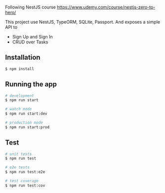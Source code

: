 Following NestJS course https://www.udemy.com/course/nestjs-zero-to-hero/

This project use NestJS, TypeORM, SQLite, Passport. And exposes a simple API to 
- Sign Up and Sign In
- CRUD over Tasks

## Installation

```bash
$ npm install
```

## Running the app

```bash
# development
$ npm run start

# watch mode
$ npm run start:dev

# production mode
$ npm run start:prod
```

## Test

```bash
# unit tests
$ npm run test

# e2e tests
$ npm run test:e2e

# test coverage
$ npm run test:cov
```


